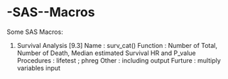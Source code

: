-SAS--Macros
============

Some SAS Macros: 
1. Survival Analysis [9.3] 
   Name       : surv_cat()
   Function   : Number of Total, Number of Death, Median estimated Survival HR and P_value 
   Procedures : lifetest ; phreg
   Other      : including output
   Furture    : multiply variables input
